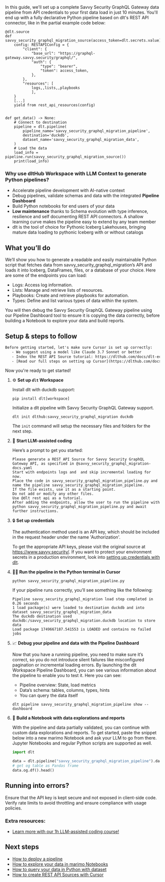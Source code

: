 In this guide, we'll set up a complete Savvy Security GraphQL Gateway data pipeline from API credentials to your first data load in just 10 minutes. You'll end up with a fully declarative Python pipeline based on dlt's REST API connector, like in the partial example code below:

```python-outcome
@dlt.source
def savvy_security_graphql_migration_source(access_token=dlt.secrets.value):
    config: RESTAPIConfig = {
        "client": {
            "base_url": "https://graphql-gateway.savvy.security/graphql/",
            "auth": {
                "type": "bearer",
                "token": access_token,
            },
        },
        "resources": [
            logs,,lists,,playbooks
            ],
    }
    [...]
    yield from rest_api_resources(config)


def get_data() -> None:
    # Connect to destination
    pipeline = dlt.pipeline(
        pipeline_name='savvy_security_graphql_migration_pipeline',
        destination='duckdb',
        dataset_name='savvy_security_graphql_migration_data', 
    )
    # Load the data
    load_info = pipeline.run(savvy_security_graphql_migration_source())
    print(load_info) 
```

### Why use dltHub Workspace with LLM Context to generate Python pipelines?

- Accelerate pipeline development with AI-native context
- Debug pipelines, validate schemas and data with the integrated **Pipeline Dashboard**
- Build Python notebooks for end users of your data
- **Low maintenance** thanks to Schema evolution with type inference, resilience and self documenting REST API connectors. A shallow learning curve makes the pipeline easy to extend by any team member
- dlt is the tool of choice for Pythonic Iceberg Lakehouses, bringing mature data loading to pythonic Iceberg with or without catalogs

## What you’ll do

We’ll show you how to generate a readable and easily maintainable Python script that fetches data from savvy_security_graphql_migration’s API and loads it into Iceberg, DataFrames, files, or a database of your choice. Here are some of the endpoints you can load:

- Logs: Access log information.
- Lists: Manage and retrieve lists of resources.
- Playbooks: Create and retrieve playbooks for automation.
- Types: Define and list various types of data within the system.

You will then debug the Savvy Security GraphQL Gateway pipeline using our Pipeline Dashboard tool to ensure it is copying the data correctly, before building a Notebook to explore your data and build reports.

## Setup & steps to follow

```default
Before getting started, let's make sure Cursor is set up correctly:
   - We suggest using a model like Claude 3.7 Sonnet or better
   - Index the REST API Source tutorial: https://dlthub.com/docs/dlt-ecosystem/verified-sources/rest_api/ and add it to context as **@dlt rest api**
   - [Read our full steps on setting up Cursor](https://dlthub.com/docs/dlt-ecosystem/llm-tooling/cursor-restapi#23-configuring-cursor-with-documentation)
```

Now you're ready to get started!

1. ⚙️ **Set up `dlt` Workspace**
    
    Install dlt with duckdb support:
    ```shell
    pip install dlt[workspace]
    ```

    Initialize a dlt pipeline with Savvy Security GraphQL Gateway support.
    ```shell
    dlt init dlthub:savvy_security_graphql_migration duckdb
    ```

    The `init` command will setup the necessary files and folders for the next step.
    
2. 🤠 **Start LLM-assisted coding**
    
    Here’s a prompt to get you started:
    
    ```prompt
    Please generate a REST API Source for Savvy Security GraphQL Gateway API, as specified in @savvy_security_graphql_migration-docs.yaml 
    Start with endpoints logs and  and skip incremental loading for now. 
    Place the code in savvy_security_graphql_migration_pipeline.py and name the pipeline savvy_security_graphql_migration_pipeline. 
    If the file exists, use it as a starting point. 
    Do not add or modify any other files. 
    Use @dlt rest api as a tutorial. 
    After adding the endpoints, allow the user to run the pipeline with python savvy_security_graphql_migration_pipeline.py and await further instructions.
    ```

    
3. 🔒 **Set up credentials** 
    
    The authentication method used is an API key, which should be included in the request header under the name 'Authorization'.
    
    To get the appropriate API keys, please visit the original source at https://www.savvy.security/.
    If you want to protect your environment secrets in a production environment, look into [setting up credentials with dlt](https://dlthub.com/docs/walkthroughs/add_credentials).
    
4. 🏃‍♀️ **Run the pipeline in the Python terminal in Cursor**
    
    ```shell
    python savvy_security_graphql_migration_pipeline.py
    ```
    
    If your pipeline runs correctly, you’ll see something like the following:
    
    ```shell
    Pipeline savvy_security_graphql_migration load step completed in 0.26 seconds
    1 load package(s) were loaded to destination duckdb and into dataset savvy_security_graphql_migration_data
    The duckdb destination used duckdb:/savvy_security_graphql_migration.duckdb location to store data
    Load package 1749667187.541553 is LOADED and contains no failed jobs
    ```
    
5. 📈 **Debug your pipeline and data with the Pipeline Dashboard**

    Now that you have a running pipeline, you need to make sure it’s correct, so you do not introduce silent failures like misconfigured pagination or incremental loading errors. By launching the dlt Workspace Pipeline Dashboard, you can see various information about the pipeline to enable you to test it. Here you can see:
    - Pipeline overview: State, load metrics
    - Data’s schema: tables, columns, types, hints
    - You can query the data itself
    
    ```shell
    dlt pipeline savvy_security_graphql_migration_pipeline show --dashboard
    ```
    
6. 🐍 **Build a Notebook with data explorations and reports**

    With the pipeline and data partially validated, you can continue with custom data explorations and reports. To get started, paste the snippet below into a new marimo Notebook and ask your LLM to go from there. Jupyter Notebooks and regular Python scripts are supported as well.

    
    ```python
    import dlt

   data = dlt.pipeline("savvy_security_graphql_migration_pipeline").dataset()
   # get og table as Pandas frame
   data.og.df().head()
    ```

## Running into errors?

Ensure that the API key is kept secure and not exposed in client-side code. Verify rate limits to avoid throttling and ensure compliance with usage policies.

### Extra resources:

- [Learn more with our 1h LLM-assisted coding course!](https://www.youtube.com/watch?v=GGid70rnJuM)

## Next steps

- [How to deploy a pipeline](https://dlthub.com/docs/walkthroughs/deploy-a-pipeline)
- [How to explore your data in marimo Notebooks](https://dlthub.com/docs/general-usage/dataset-access/marimo)
- [How to query your data in Python with dataset](https://dlthub.com/docs/general-usage/dataset-access/dataset)
- [How to create REST API Sources with Cursor](https://dlthub.com/docs/dlt-ecosystem/llm-tooling/cursor-restapi)